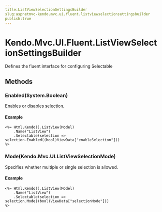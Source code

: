 ```yaml
---
title:ListViewSelectionSettingsBuilder
slug:aspnetmvc-kendo.mvc.ui.fluent.listviewselectionsettingsbuilder
publish:true
---
```


# Kendo.Mvc.UI.Fluent.ListViewSelectionSettingsBuilder
Defines the fluent interface for configuring Selectable



## Methods

### Enabled(System.Boolean)
Enables or disables selection.

#### Example

    <%= Html.Kendo().ListView(Model)
        .Name("ListView")
        .Selectable(selection => selection.Enabled((bool)ViewData["enableSelection"]))
    %>
        




### Mode(Kendo.Mvc.UI.ListViewSelectionMode)
Specifies whether multiple or single selection is allowed.

#### Example

    <%= Html.Kendo().ListView(Model)
        .Name("ListView")
        .Selectable(selection => selection.Mode((bool)ViewData["selectionMode"]))
    %>
        





